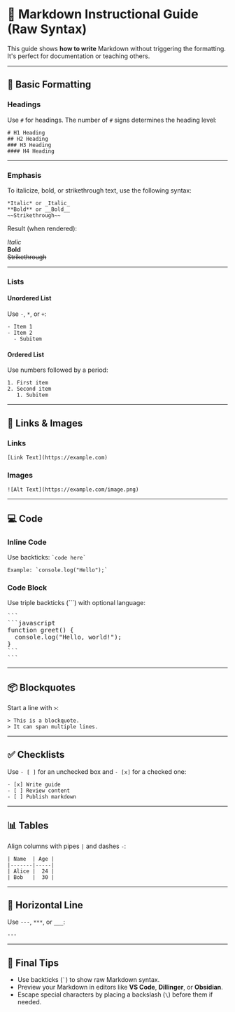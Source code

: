 # 📘 Markdown Instructional Guide (Raw Syntax)

This guide shows **how to write** Markdown without triggering the formatting. It's perfect for documentation or teaching others.

---

## 📝 Basic Formatting

### Headings

Use `#` for headings. The number of `#` signs determines the heading level:

```
# H1 Heading  
## H2 Heading  
### H3 Heading  
#### H4 Heading  
```

---

### Emphasis

To italicize, bold, or strikethrough text, use the following syntax:

```
*Italic* or _Italic_  
**Bold** or __Bold__  
~~Strikethrough~~
```

Result (when rendered):

*Italic*  
**Bold**  
~~Strikethrough~~

---

### Lists

#### Unordered List

Use `-`, `*`, or `+`:

```
- Item 1  
- Item 2  
  - Subitem  
```

#### Ordered List

Use numbers followed by a period:

```
1. First item  
2. Second item  
   1. Subitem
```

---

## 🔗 Links & Images

### Links

```
[Link Text](https://example.com)
```

### Images

```
![Alt Text](https://example.com/image.png)
```

---

## 💻 Code

### Inline Code

Use backticks: `` `code here` ``

```
Example: `console.log("Hello");`
```

### Code Block

Use triple backticks (\`\`\`) with optional language:

<pre>
```
```javascript
function greet() {
  console.log("Hello, world!");
}
```
```
</pre>

---

## 📦 Blockquotes

Start a line with `>`:

```
> This is a blockquote.  
> It can span multiple lines.
```

---

## ✅ Checklists

Use `- [ ]` for an unchecked box and `- [x]` for a checked one:

```
- [x] Write guide  
- [ ] Review content  
- [ ] Publish markdown
```

---

## 📊 Tables

Align columns with pipes `|` and dashes `-`:

```
| Name  | Age |  
|-------|-----|  
| Alice |  24 |  
| Bob   |  30 |
```

---

## 🔄 Horizontal Line

Use `---`, `***`, or `___`:

```
---
```

---

## 🧠 Final Tips

- Use backticks (`` ` ``) to show raw Markdown syntax.
- Preview your Markdown in editors like **VS Code**, **Dillinger**, or **Obsidian**.
- Escape special characters by placing a backslash (`\`) before them if needed.
